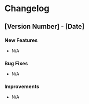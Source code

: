 # Changelog

## [Version Number] - [Date]

### New Features
- N/A

### Bug Fixes
- N/A

### Improvements
- N/A